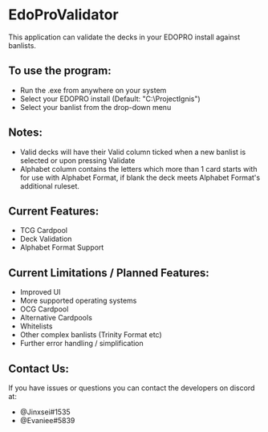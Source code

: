 # EdoProValidator

This application can validate the decks in your EDOPRO install against banlists.  
  
To use the program:  
-------------------
 - Run the .exe from anywhere on your system
 - Select your EDOPRO install (Default: "C:\ProjectIgnis")  
 - Select your banlist from the drop-down menu  
  
Notes:  
------
 - Valid decks will have their Valid column ticked when a new banlist is selected or upon pressing Validate  
 - Alphabet column contains the letters which more than 1 card starts with for use with Alphabet Format, if blank the deck meets Alphabet Format's additional ruleset.  
  
Current Features:  
-----------------
- TCG Cardpool  
- Deck Validation  
- Alphabet Format Support  
  
Current Limitations / Planned Features:  
---------------------------------------
 - Improved UI
 - More supported operating systems
 - OCG Cardpool  
 - Alternative Cardpools  
 - Whitelists  
 - Other complex banlists (Trinity Format etc)  
 - Further error handling / simplification  
  
Contact Us:  
-----------
If you have issues or questions you can contact the developers on discord at:  
 - @Jinxsei#1535  
 - @Evaniee#5839
